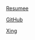 [Resumee](https://matthiaskahlert.github.io/resumee/)

[GitHub](https://github.com/matthiaskahlert)

[Xing](https://github.com/matthiaskahlert)

